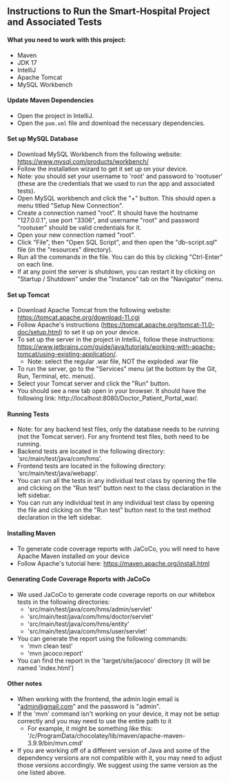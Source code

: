 ## Instructions to Run the Smart-Hospital Project and Associated Tests

#### What you need to work with this project:
* Maven
* JDK 17
* IntelliJ
* Apache Tomcat
* MySQL Workbench 

#### Update Maven Dependencies
* Open the project in IntelliJ.
* Open the `pom.xml` file and download the necessary dependencies.

#### Set up MySQL Database
* Download MySQL Workbench from the following website: https://www.mysql.com/products/workbench/
* Follow the installation wizard to get it set up on your device.
* Note: you should set your username to 'root' and password to 'rootuser' (these are the credentials that we used to run the app and associated tests).
* Open MySQL workbench and click the "+" button. This should open a menu titled "Setup New Connection".
* Create a connection named "root". It should have the hostname "127.0.0.1", use port "3306", and username "root" and password "rootuser" should be valid credentials for it.
* Open your new connection named "root". 
* Click "File", then "Open SQL Script", and then open the "db-script.sql" file (in the "resources" directory).
* Run all the commands in the file. You can do this by clicking "Ctrl-Enter" on each line.
* If at any point the server is shutdown, you can restart it by clicking on "Startup / Shutdown" under the "Instance" tab on the "Navigator" menu. 

#### Set up Tomcat
* Download Apache Tomcat from the following website: https://tomcat.apache.org/download-11.cgi
* Follow Apache's instructions (https://tomcat.apache.org/tomcat-11.0-doc/setup.html) to set it up on your device.
* To set up the server in the project in IntelliJ, follow these instructions: https://www.jetbrains.com/guide/java/tutorials/working-with-apache-tomcat/using-existing-application/.
  * Note: select the regular .war file, NOT the exploded .war file
* To run the server, go to the "Services" menu (at the bottom by the Git, Run, Terminal, etc. menus).
* Select your Tomcat server and click the "Run" button.
* You should see a new tab open in your browser. It should have the following link: http://localhost:8080/Doctor_Patient_Portal_war/.

#### Running Tests
* Note: for any backend test files, only the database needs to be running (not the Tomcat server). For any frontend test files, both need to be running.
* Backend tests are located in the following directory: 'src/main/test/java/com/hms'.
* Frontend tests are located in the following directory: 'src/main/test/java/webapp'.
* You can run all the tests in any individual test class by opening the file and clicking on the "Run test" button next to the class declaration in the left sidebar.
* You can run any individual test in any individual test class by opening the file and clicking on the "Run test" button next to the test method declaration in the left sidebar.

#### Installing Maven
* To generate code coverage reports with JaCoCo, you will need to have Apache Maven installed on your device
* Follow Apache's tutorial here: https://maven.apache.org/install.html

#### Generating Code Coverage Reports with JaCoCo
* We used JaCoCo to generate code coverage reports on our whitebox tests in the following directories:
  * 'src/main/test/java/com/hms/admin/servlet'
  * 'src/main/test/java/com/hms/doctor/servlet'
  * 'src/main/test/java/com/hms/entity'
  * 'src/main/test/java/com/hms/user/servlet'
* You can generate the report using the following commands:
  * 'mvn clean test'
  * 'mvn jacoco:report'
* You can find the report in the 'target/site/jacoco' directory (it will be named 'index.html')

#### Other notes
* When working with the frontend, the admin login email is "admin@gmail.com" and the password is "admin".
* If the 'mvn' command isn't working on your device, it may not be setup correctly and you may need to use the entire path to it
  * For example, it might be something like this: '/c/ProgramData/chocolatey/lib/maven/apache-maven-3.9.9/bin/mvn.cmd'
* If you are working off of a different version of Java and some of the dependency versions are not compatible with it, you may need to adjust those versions accordingly. We suggest using the same version as the one listed above.
